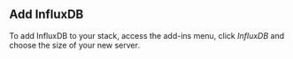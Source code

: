 <!-- usedin: [ _legacy_docker/AddIns/influxdb-v1.md, _maestro/AddIns/influxdb-v1.md, _node/addins/influxdb-v1.md, _rails/AddIns/influxdb-v1.md] -->


## Add InfluxDB
To add InfluxDB to your stack, access the add-ins menu, click _InfluxDB_ and choose the size of your new server.




